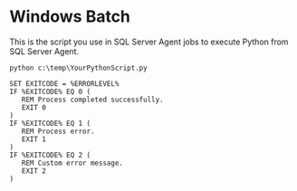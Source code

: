 # Windows Batch

This is the script you use in SQL Server Agent jobs to execute Python from SQL Server Agent.

```text
python c:\temp\YourPythonScript.py

SET EXITCODE = %ERRORLEVEL% 
IF %EXITCODE% EQ 0 ( 
   REM Process completed successfully. 
   EXIT 0
)
IF %EXITCODE% EQ 1 (
   REM Process error.
   EXIT 1
)
IF %EXITCODE% EQ 2 ( 
   REM Custom error message.
   EXIT 2 
)
```

